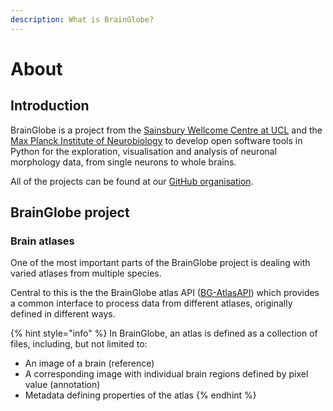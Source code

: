 ```yaml
---
description: What is BrainGlobe?
---
```


# About

## Introduction

BrainGlobe is a project from the [Sainsbury Wellcome Centre at UCL](https://www.sainsburywellcome.org/web/) and the [Max Planck Institute of Neurobiology](https://www.neuro.mpg.de/en) to develop open software tools in Python for the exploration, visualisation and analysis of neuronal morphology data, from single neurons to whole brains.

All of the projects can be found at our [GitHub organisation](https://github.com/brainglobe).

## BrainGlobe project

### Brain atlases

One of the most important parts of the BrainGlobe project is dealing with varied atlases from multiple species.

Central to this is the the BrainGlobe atlas API \([BG-AtlasAPI](bg-atlasapi/introduction.md)\) which provides a common interface to process data from different atlases, originally defined in different ways.

{% hint style="info" %}
In BrainGlobe, an atlas is defined as a collection of files, including, but not limited to:

* An image of a brain \(reference\)
* A corresponding image with individual brain regions defined by pixel value \(annotation\)
* Metadata defining properties of the atlas
{% endhint %}



